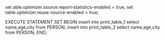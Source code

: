 set able.optimizer.source.report-statistics-enabled = true;
set table.optimizer.reuse-source-enabled = true;

EXECUTE STATEMENT SET
BEGIN
    insert into print_table_1 select name,age,city from PERSON;
    insert into print_table_2 select name,age,city from PERSON;
END;